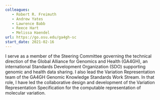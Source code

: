 ```yaml
---
colleagues:
   - Robert R. Freimuth
   - Andrew Yates
   - Lawrence Babb
   - Reece Hart
   - Melissa Haendel
url: https://go.osu.edu/ga4gh-sc
start_date: 2021-02-16
---
```


I serve as a member of the Steering Committee governing the technical direction
of the Global Alliance for Genomics and Health (GA4GH), an international
Standards Development Organization (SDO) supporting genomic and health data
sharing. I also lead the Variation Representation
team of the GA4GH Genomic Knowledge Standards Work Stream. In that role, I have
led the collaborative design and development of the Variation Representation
Specification for the computable representation of molecular variation.
